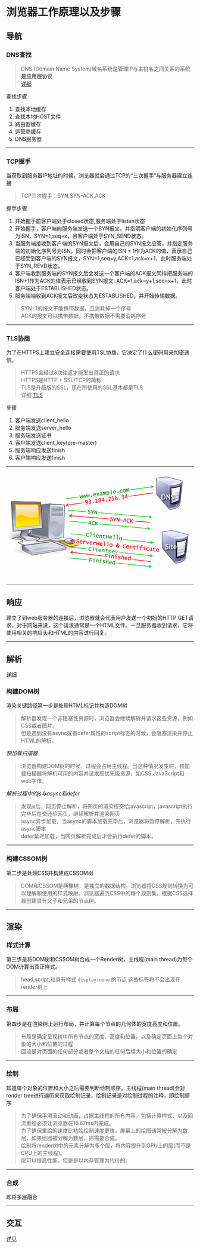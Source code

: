 # 浏览器工作原理以及步骤

## 导航

### DNS查找

> DNS (Domain Name System)域名系统是管理IP与主机名之间关系的系统 **是应用层协议**  
> [详细](../net/dns.md)

查找步骤

1. 查找本地缓存
2. 查找本地HOST文件
3. 路由器缓存
4. 运营商缓存
5. DNS服务器

---

### TCP握手

当获取到服务器IP地址的时候，浏览器就会通过TCP的“三次握手”与服务器建立连接

> TCP三次握手：SYN,SYN-ACK,ACK

握手步骤

1. 开始握手前客户端处于closed状态,服务端处于listen状态
2. 开始握手，客户端向服务端发送一个SYN报文，并指明客户端的初始化序列号为ISN，SYN=1,seq=x，且客户端处于SYN_SEND状态。
3. 当服务端接收到客户端的SYN报文后，会用自己的SYN报文应答，并指定服务端的初始化序列号为ISN。同时会把客户端的ISN + 1作为ACK的值，表示自己已经受到客户端的SYN报文，SYN=1,seq=y,ACK=1,ack=x+1，此时服务端处于SYN_REVD状态。
4. 客户端收到服务端的SYN报文后会发送一个客户端的ACK报文同样把服务端的ISN+1作为ACK的值表示已经收到SYN报文, ACK=1,ack=y+1,seq=x+1，此时客户端处于ESTABLISHED状态。
5. 服务端端收到ACK报文后改变状态为ESTABLISHED，并开始传输数据。

> SYN=1的报文不能携带数据，且消耗掉一个序号  
> ACK的报文可以携带数据，不携带数据不需要消耗序号

---

### TLS协商

为了在HTTPS上建立安全连接需要使用TSL协商，它决定了什么密码用来加密通信。

> HTTPS会经过8次往返才能发出真正的请求  
> HTTPS是HTTP + SSL/TCP的简称  
> TLS是升级版的SSL，现在所使用的SSL基本都是TLS  
> 详细 [TLS](../net/tls.md)

步骤

1. 客户端发送client_hello
2. 服务端发送server_hello
3. 服务端发送证书
4. 客户端发送client_key(pre-master)
5. 服务端响应发送finish
6. 客户端响应发送finish

--- 

![详细信息](../imgs/ssl.jpg)

---

## 响应

建立了到web服务器的连接后，浏览器就会代表用户发送一个初始的HTTP GET请求，对于网站来说，这个请求通常是一个HTML文件。一旦服务器收到请求，它将使用相关的响应头和HTML的内容进行回复。

---

## 解析

[详细](./parsing&render.md)

### 构建DOM树

渲染关键路径第一步是处理HTML标记并构造DOM树

> 解析器发现一个非阻塞性资源时，浏览器会继续解析并请求这些资源，例如CSS或者图片。  
> 但是遇到没有async或者defer属性的script标签的时候，会阻塞渲染并停止HTML的解析。

*预加载扫描器*  

> 浏览器构建DOM树的时候，过程会占用主线程。当这种情况发生时，预加载扫描器将解析可用的内容并请求高优先级资源，如CSS,JavaScript和web字体。

*解析过程中的js与async和defer*  
> 发现js后，网页停止解析，将网页的渲染权交给javascript，javascript执行完毕后在交还给网页，继续解析并渲染网页  
> async异步加载，当async的脚本加载完毕后，浏览器将暂停解析，先执行async脚本  
> defer延迟加载，当网页解析完成后才会执行defer的脚本。

---

### 构建CSSOM树

第二步是处理CSS并构建成CSSOM树

> DOM和CSSOM是两棵树，是独立的数据结构。浏览器将CSS规则转换为可以理解和使用的样式映射。浏览器遍历CSS中的每个规则集，根据CSS选择器创建具有父子和兄弟的节点树。

---

## 渲染

### 样式计算

第三步是将DOM树和CSSOM树合成一个Render树，主线程(main thread)为每个DOM计算出真正样式。

> head,script,和具有样式 `display:none` 的节点 这些标签将不会出现在render树上

---

### 布局

第四步是在渲染树上运行布局，并计算每个节点的几何体的宽度高度和位置。  
> 布局是确定呈现树中所有节点的宽度、高度和位置，以及确定页面上每个对象的大小和位置的过程  
> 回流是对页面的任何部分或者整个文档的任何后续大小和位置的确定

---

### 绘制

知道每个对象的位置和大小之后需要判断绘制顺序。主线程(main thread)会对render tree进行遍历来获取绘制记录，绘制记录是对绘制过程的注释，即绘制顺序


> 为了确保平滑滚动和动画，占据主线程的所有内容，包括计算样式、以及回流重绘必须让浏览器在16.67ms内完成。  
> 为了确保重绘的速度比初始绘制速度更快，屏幕上的绘图通常被分解为数层，如果绘图被分解为数层，则需要合成。  
> 绘制将render树中的元素分解为多个层，将内容提升到GPU上的层(而不是CPU上的主线程)。  
> 层可以提高性能，但是是以内存管理为代价的。

---

### 合成

即将多层融合

---

## 交互

[详见](./event.md)